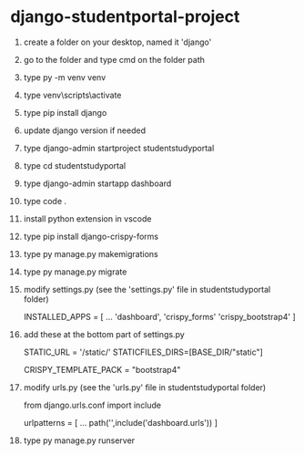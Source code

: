 # django-studentportal-project

1. create a folder on your desktop, named it 'django'
2. go to the folder and type cmd on the folder path
3. type py -m venv venv
4. type venv\scripts\activate
5. type pip install django
6. update django version if needed
7. type django-admin startproject studentstudyportal
8. type cd studentstudyportal
9. type django-admin startapp dashboard
10. type code .
11. install python extension in vscode
12. type pip install django-crispy-forms
13. type py manage.py makemigrations
14. type py manage.py migrate
15. modify settings.py (see the 'settings.py' file in studentstudyportal folder)

    INSTALLED_APPS = [
        ...
        'dashboard',
        'crispy_forms'
        'crispy_bootstrap4'
    ]

16. add these at the bottom part of settings.py 

    STATIC_URL = '/static/'
    STATICFILES_DIRS=[BASE_DIR/"static"]
    
    CRISPY_TEMPLATE_PACK = "bootstrap4"
    
17. modify urls.py (see the 'urls.py' file in studentstudyportal folder)

    from django.urls.conf import include
    
    urlpatterns = [
        ...
        path('',include('dashboard.urls'))
    ]

18. type py manage.py runserver
    
    
    
